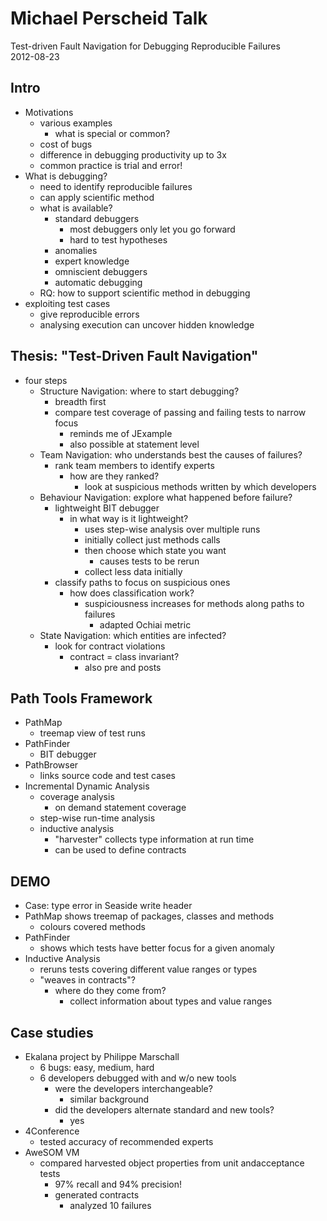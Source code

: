 # Michael Perscheid Talk  
  
Test-driven Fault Navigation for Debugging Reproducible Failures  
2012-08-23  
  
## Intro  
  
* Motivations  
    * various examples  
        * what is special or common?  
    * cost of bugs  
    * difference in debugging productivity up to 3x  
    * common practice is trial and error!  
* What is debugging?  
    * need to identify reproducible failures  
    * can apply scientific method  
    * what is available?  
        * standard debuggers  
            * most debuggers only let you go forward  
            * hard to test hypotheses  
        * anomalies  
        * expert knowledge  
        * omniscient debuggers  
        * automatic debugging  
    * RQ: how to support scientific method in debugging  
* exploiting test cases  
    * give reproducible errors  
    * analysing execution can uncover hidden knowledge  
  
## Thesis: "Test-Driven Fault Navigation"  
  
* four steps  
    * Structure Navigation: where to start debugging?  
        * breadth first  
        * compare test coverage of passing and failing tests to narrow focus  
            * reminds me of JExample  
            * also possible at statement level  
    * Team Navigation: who understands best the causes of failures?  
        * rank team members to identify experts  
            * how are they ranked?  
                * look at suspicious methods written by which developers  
    * Behaviour Navigation: explore what happened before failure?  
        * lightweight BIT debugger  
            * in what way is it lightweight?  
                * uses step-wise analysis over multiple runs  
                * initially collect just methods calls  
                * then choose which state you want  
                    * causes tests to be rerun  
                * collect less data initially  
        * classify paths to focus on suspicious ones  
            * how does classification work?  
                * suspiciousness increases for methods along paths to failures  
                    * adapted Ochiai metric  
    * State Navigation: which entities are infected?  
        * look for contract violations  
            * contract = class invariant?  
                * also pre and posts  
  
## Path Tools Framework  
  
* PathMap  
    * treemap view of test runs  
* PathFinder  
    * BIT debugger  
* PathBrowser  
    * links source code and test cases  
* Incremental Dynamic Analysis  
    * coverage analysis  
        * on demand statement coverage  
    * step-wise run-time analysis  
    * inductive analysis  
        * "harvester" collects type information at run time  
        * can be used to define contracts  
  
## DEMO  
  
* Case: type error in Seaside write header  
* PathMap shows treemap of packages, classes and methods  
    * colours covered methods  
* PathFinder  
    * shows which tests have better focus for a given anomaly  
* Inductive Analysis  
    * reruns tests covering different value ranges or types  
    * "weaves in contracts"?  
        * where do they come from?  
            * collect information about types and value ranges  
  
## Case studies  
  
* Ekalana project by Philippe Marschall  
    * 6 bugs: easy, medium, hard  
    * 6 developers debugged with and w/o new tools  
        * were the developers interchangeable?  
            * similar background  
        * did the developers alternate standard and new tools?  
            * yes  
* 4Conference  
    * tested accuracy of recommended experts  
* AweSOM VM  
    * compared harvested object properties from unit andacceptance tests  
        * 97% recall and 94% precision!  
        * generated contracts  
            * analyzed 10 failures  
